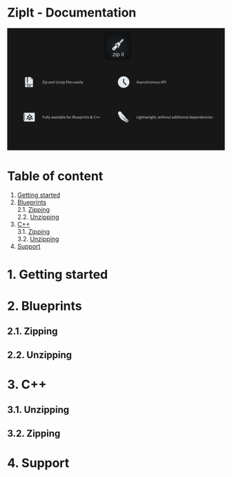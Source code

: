 # ZipIt - Documentation
![ZipIt features](https://github.com/Pandoa/ZipIt/blob/master/Images/Features.PNG?raw=true)
# Table of content
1. [Getting started](#1-getting-started)</br>
2. [Blueprints](#2-blueprints)</br>
    2.1. [Zipping](2-1-zipping)</br>
    2.2. [Unzipping](2-2-unzipping)</br>
3. [C++](#3-c)</br>
    3.1. [Zipping](3-1-zipping)</br>
    3.2. [Unzipping](3-2-unzipping)</br>
4. [Support](#4-support)</br>
# 1. Getting started
# 2. Blueprints
## 2.1. Zipping
## 2.2. Unzipping
# 3. C++
## 3.1. Unzipping
## 3.2. Zipping
# 4. Support
